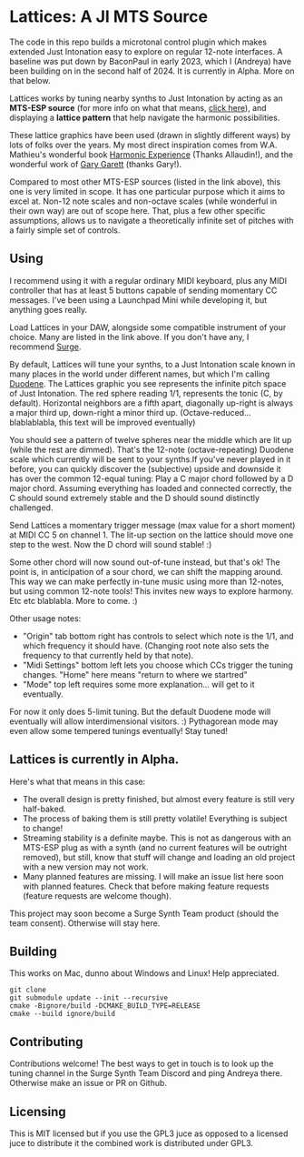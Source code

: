 # Lattices: A JI MTS Source

The code in this repo builds a microtonal control plugin which makes extended Just Intonation easy to explore on regular 12-note interfaces. A baseline was put down by BaconPaul in early 2023, which I (Andreya) have been building on in the second half of 2024. It is currently in Alpha. More on that below.


Lattices works by tuning nearby synths to Just Intonation by acting as an **MTS-ESP source** (for more info on what that means, [click here](https://surge-synthesizer.github.io/tuning-guide/#mts-esp)), and displaying a **lattice pattern** that help navigate the harmonic possibilities. 

These lattice graphics have been used (drawn in slightly different ways) by lots of folks over the years. My most direct inspiration comes from W.A. Mathieu's wonderful book [Harmonic Experience](https://www.innertraditions.com/books/harmonic-experience) (Thanks Allaudin!), and the wonderful work of [Gary Garett](https://www.youtube.com/watch?v=jA1C9VFqJKo) (thanks Gary!). 

Compared to most other MTS-ESP sources (listed in the link above), this one is very limited in scope. It has one particular purpose which it aims to excel at. Non-12 note scales and non-octave scales (while wonderful in their own way) are out of scope here. That, plus a few other specific assumptions, allows us to navigate a theoretically infinite set of pitches with a fairly simple set of controls. 

## Using

I recommend using it with a regular ordinary MIDI keyboard, plus any MIDI controller that has at least 5 buttons capable of sending momentary CC messages. I've been using a Launchpad Mini while developing it, but anything goes really. 

Load Lattices in your DAW, alongside some compatible instrument of your choice. Many are listed in the link above. If you don't have any, I recommend [Surge](https://surge-synthesizer.github.io/).

By default, Lattices will tune your synths, to a Just Intonation scale known in many places in the world under different names, but which I'm calling [Duodene]( http://www.tonalsoft.com/enc/d/duodene.aspx). 
The Lattices graphic you see represents the infinite pitch space of Just Intonation. The red sphere reading 1/1, represents the tonic (C, by default). Horizontal neighbors are a fifth apart, diagonally up-right is always a major third up, down-right a minor third up. (Octave-reduced... blablablabla, this text will be improved eventually)

You should see a pattern of twelve spheres near the middle which are lit up (while the rest are dimmed). That's the 12-note (octave-repeating) Duodene scale which currently will be sent to your synths.If you've never played in it before, you can quickly discover the (subjective) upside and downside it has over the common 12-equal tuning: Play a C major chord followed by a D major chord. Assuming everything has loaded and connected correctly, the C should sound extremely stable and the D should sound distinctly challenged. 

Send Lattices a momentary trigger message (max value for a short moment) at MIDI CC 5 on channel 1. The lit-up section on the lattice should move one step to the west. Now the D chord will sound stable! :) 

Some other chord will now sound out-of-tune instead, but that's ok! The point is, in anticipation of a sour chord, we can shift the mapping around. This way we can make perfectly in-tune music using more than 12-notes, but using common 12-note tools! This invites new ways to explore harmony. Etc etc blablabla. More to come. :) 

Other usage notes: 

-  "Origin" tab bottom right has controls to select which note is the 1/1, and which frequency it should have. (Changing root note also sets the frequency to that currently held by that note). 
-  "Midi Settings" bottom left lets you choose which CCs trigger the tuning changes. "Home" here means "return to where we startred"
- "Mode" top left requires some more explanation... will get to it eventually.

For now it only does 5-limit tuning. But the default Duodene mode will eventually will allow interdimensional visitors. :) Pythagorean mode may even allow some tempered tunings eventually! Stay tuned! 


## Lattices is currently in Alpha. 
Here's what that means in this case: 

- The overall design is pretty finished, but almost every feature is still very half-baked. 
- The process of baking them is still pretty volatile! Everything is subject to change! 
- Streaming stability is a definite maybe. This is not as dangerous with an MTS-ESP plug as with a synth (and no current features will be outright removed), but still, know that stuff will change and loading an old project with a new version may not work.
- Many planned features are missing. I will make an issue list here soon with planned features. Check that before making feature requests (feature requests are welcome though). 

This project may soon become a Surge Synth Team product (should the team consent). Otherwise will stay here. 

## Building

This works on Mac, dunno about Windows and Linux! Help appreciated.

```
git clone
git submodule update --init --recursive
cmake -Bignore/build -DCMAKE_BUILD_TYPE=RELEASE
cmake --build ignore/build
```

## Contributing

Contributions welcome! The best ways to get in touch is to look up the tuning channel in the Surge Synth Team Discord and ping Andreya there. Otherwise make an issue or PR on Github.

## Licensing

This is MIT licensed but if you use the GPL3 juce as opposed to a licensed juce to distribute it
the combined work is distributed under GPL3.

